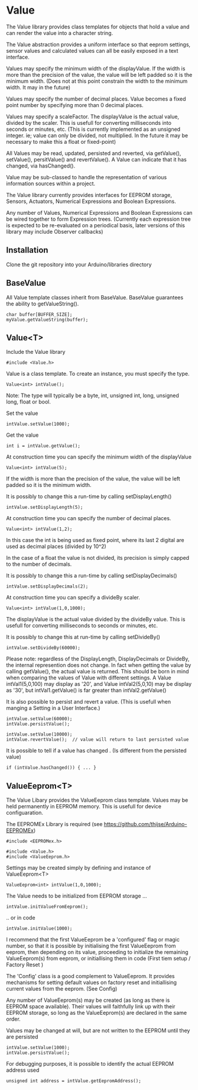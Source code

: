 # Value

The Value library provides class templates for objects that hold a value and can render the value into a character string.

The Value abstraction provides a uniform interface so that eeprom settings, sensor values and calculated values can all be easily exposed in a text interface.

Values may specify the minimum width of the displayValue. If the width is more than the precision of the value, the value will be left padded so it is the minimum width.
(Does not at this point constrain the width to the minimum width. It may in the future)

Values may specify the number of decimal places. Value<int> becomes a fixed point number by specifying more than 0 decimal places.

Values may specify a scaleFactor. The displayValue is the actual value, divided by the scaler. This is usefull for converting milliseconds into seconds or minutes, etc.
(This is currently implemented as an unsigned integer. ie; value can only be divided, not multiplied. In the future it may be necessary to make this a float or fixed-point)

All Values may be read, updated, persisted and reverted, via getValue(), setValue(), persitValue() and revertValue(). A Value can indicate that it has changed, via hasChanged().

Value may be sub-classed to handle the representation of various information sources within a project. 

The Value library currently provides interfaces for EEPROM storage, Sensors, Actuators, Numerical Expressions and Boolean Expressions.

Any number of Values, Numerical Expressions and Boolean Expressions can be wired together to form Expression trees.
(Currently each expression tree is expected to be re-evaluated on a periodical basis, later versions of this library may include Observer callbacks)


## Installation

Clone the git repository into your Arduino/libraries directory


## BaseValue

All Value template classes inherit from BaseValue. BaseValue guarantees the ability to getValueString().

```
char buffer[BUFFER_SIZE];
myValue.getValueString(buffer);
```


## Value\<T>

Include the Value library
```
#include <Value.h>
```

Value is a class template. To create an instance, you must specify the type.
```
Value<int> intValue();
```
Note: The type will typically be a byte, int, unsigned int, long, unsigned long, float or bool.


Set the value
```
intValue.setValue(1000);
```

Get the value
```
int i = intValue.getValue();
```

At construction time you can specify the minimum width of the displayValue
```
Value<int> intValue(5);
```
If the width is more than the precision of the value, the value will be left padded so it is the minimum width.

It is possibly to change this a run-time by calling setDisplayLength()
```
intValue.setDisplayLength(5);
```

At construction time you can specify the number of decimal places.
```
Value<int> intValue(1,2);
```
In this case the int is being used as fixed point, where its last 2 digital are used as decimal places  (divided by 10^2)

In the case of a float the value is not divided, its precision is simply capped to the number of decimals.

It is possibly to change this a run-time by calling setDisplayDecimals()
```
intValue.setDisplayDecimals(2);
```

At construction time you can specify a divideBy scaler.
```
Value<int> intValue(1,0,1000);
```
The displayValue is the actual value divided by the divideBy value. This is usefull for converting milliseconds to seconds or minutes, etc.

It is possibly to change this at run-time by calling setDivideBy()
```
intValue.setDivideBy(60000);
```

Please note: regardless of the DisplayLength, DisplayDecimals or DivideBy, the internal represention does not change. In fact when getting the value by calling getValue(), the actual value is returned. 
This should be born in mind when comparing the values of Value<int> with different settings. A Value<int> intVal1(5,0,100) may display as '20', and  Value<int> intVal2(5,0,10) may be display as '30', 
but intVal1.getValue() is far greater than intVal2.getValue()


It is also possible to persist and revert a value. (This is usefull when manging a Setting in a User Interface.)
```
intValue.setValue(60000);
intValue.persistValue();
```

```
intValue.setValue(10000);
intValue.revertValue();  // value will return to last persisted value
```

It is possible to tell if a value has changed . (Is different from the persisted value)
```
if (intValue.hasChanged()) { ... }
```


## ValueEeprom\<T>

The Value Libary provides the ValueEeprom class template. Values may be held permanently in EEPROM memory. This is usefull for device configuaration.

The EEPROMEx Library is required (see https://github.com/thijse/Arduino-EEPROMEx)

```
#include <EEPROMex.h>

#include <Value.h>
#include <ValueEeprom.h>
```

Settings may be created simply by defining and instance of ValueEeprom\<T>
```
ValueEeprom<int> intValue(1,0,1000);
```

The Value needs to be initialized from EEPROM storage ...
```
intValue.initValueFromEeprom();
```

.. or in code
```
intValue.initValue(1000);
```

I recommend that the first ValueEeprom be a 'configured' flag or magic number, so that it is possible by initialising the first ValueEeprom from eeprom, 
then depending on its value, proceeding to initialize the remaining ValueEeprom(s) from eeprom, or initiallising them in code (First tiem setup / Factory Reset )

The 'Config' class is a good complement to ValueEeprom. It provides mechanisms for setting default values on factory reset and initiallising current values from the eeprom.
(See Config)


Any number of ValueEeprom(s) may be created (as long as there is EEPROM space available). 
Their values will faithfully link up with their EEPROM storage, so long as the ValueEeprom(s) are declared in the same order.


Values may be changed at will, but are not written to the EEPROM until they are persisted
```
intValue.setValue(1000);
intValue.persistValue();
```

For debugging purposes, it is possible to identify the actual EEPROM address used
```
unsigned int address = intValue.getEepromAddress();
```

